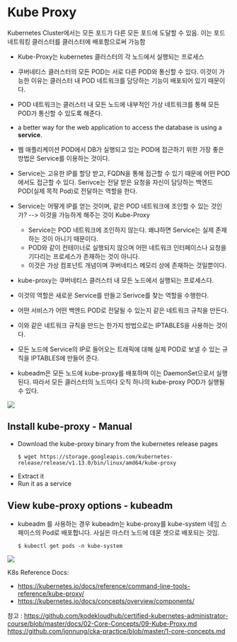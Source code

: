 # Kube Proxy

Kubernetes Cluster에서는 모든 포드가 다른 모든 포드에 도달할 수 있음. 이는 포드 네트워킹 클러스터를 클러스터에 배포함으로써 가능함 
- Kube-Proxy는 kubernetes 클러스터의 각 노드에서 실행되는 프로세스

- 쿠버네티스 클러스터의 모든 POD는 서로 다른 POD와 통신할 수 있다. 이것이 가능한 이유는 클러스터 내 POD 네트워크를 담당하는 기능이 배포되어 있기 때문이다. 
- POD 네트워크는 클러스터 내 모든 노드에 내부적인 가상 네트워크를 통해 모든 POD가 통신할 수 있도록 해준다. 
- a better way for the web application to access the database is using a **service**.
- 웹 애플리케이션 POD에서 DB가 실행되고 있는 POD에 접근하기 위한 가장 좋은 방법은 Service를 이용하는 것이다. 
- Service는 고유한 IP를 할당 받고, FQDN을 통해 접근할 수 있기 때문에 어떤 POD에서도 접근할 수 있다. Serivce는 전달 받은 요청을 자신이 담당하는 백엔드 POD(실제 목적 Pod)로 전달하는 역할을 한다.
- Service는 어떻게 IP를 얻는 것이며, 같은 POD 네트워크에 조인할 수 있는 것인가?  --> 이것을 가능하게 해주는 것이 Kube-Proxy
  - Service는 POD 네트워크에 조인하지 않는다. 왜냐하면 Service는 실제 존재하는 것이 아니기 때문이다. 
  - POD와 같이 컨테이너로 실행되지 않으며 어떤 네트워크 인터페이스나 요청을 기다리는 프로세스가 존재하는 것이 아니다. 
  - 이것은 가상 컴포넌트 개념이며 쿠버네티스 메모리 상에 존재하는 것일뿐이다. 
- kube-proxy는 쿠버네티스 클러스터 내 모든 노드에서 실행되는 프로세스다. 
- 이것의 역할은 새로운 Service를 만들고 Serivce를 찾는 역할을 수행한다.
- 어떤 서비스가 어떤 백엔드 POD로 전달될 수 있는지 같은 네트워크 규칙을 만든다.
- 이와 같은 네트워크 규칙을 만드는 한가지 방법으로는 IPTABLES을 사용하는 것이다. 
- 모든 노드에 Service의 IP로 들어오는 트래픽에 대해 실제 POD로 보낼 수 있는 규칙을 IPTABLES에 만들어 준다.
- kubeadm은 모든 노드에 kube-proxy를 배포하며 이는 DaemonSet으로서 실행된다. 따라서 모든 클러스터의 노드마다 오직 하나의 kube-proxy POD가 실행될 수 있다.

<img src = https://github.com/kodekloudhub/certified-kubernetes-administrator-course/blob/master/images/kube-proxy.PNG>
  
## Install kube-proxy - Manual
- Download the kube-proxy binary from the kubernetes release pages
  ```
  $ wget https://storage.googleapis.com/kubernetes-release/release/v1.13.0/bin/linux/amd64/kube-proxy
  ```
- Extract it
- Run it as a service


## View kube-proxy options - kubeadm
- kubeadm 를 사용하는 경우 kubeadm는 kube-proxy를 kube-system 네임 스페이스의 Pod로 배포합니다. 사실은 마스터 노드에 데몬 셋으로 배포되는 것임.
  ```
  $ kubectl get pods -n kube-system
  ```
<img src = https://github.com/kodekloudhub/certified-kubernetes-administrator-course/blob/master/images/kube-proxy2.PNG>
  
K8s Reference Docs:
- https://kubernetes.io/docs/reference/command-line-tools-reference/kube-proxy/
- https://kubernetes.io/docs/concepts/overview/components/

참고 : https://github.com/kodekloudhub/certified-kubernetes-administrator-course/blob/master/docs/02-Core-Concepts/09-Kube-Proxy.md
https://github.com/jonnung/cka-practice/blob/master/1-core-concepts.md
